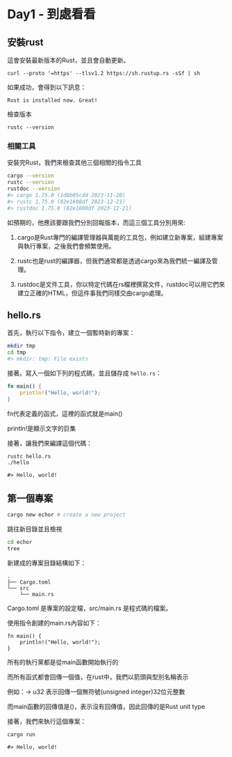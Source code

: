 # Day1 - 到處看看



## 安裝rust

這會安裝最新版本的Rust，並且會自動更新。

```{}
curl --proto '=https' --tlsv1.2 https://sh.rustup.rs -sSf | sh
```

如果成功，會得到以下訊息：

```{}
Rust is installed now. Great!
```

檢查版本

```{}
rustc --version
```

### 相關工具

安裝完Rust，我們來檢查其他三個相關的指令工具


```bash
cargo --version
rustc --version
rustdoc --version
#> cargo 1.75.0 (1d8b05cdd 2023-11-20)
#> rustc 1.75.0 (82e1608df 2023-12-21)
#> rustdoc 1.75.0 (82e1608df 2023-12-21)
```

如預期的，他應該要跟我們分別回報版本，而這三個工具分別用來:

1. cargo是Rust專門的編譯管理器與萬能的工具包，例如建立新專案，組建專案與執行專案，之後我們會頻繁使用。

2. rustc也是rust的編譯器，但我們通常都是透過cargo來為我們統一編譯及管理。

3. rustdoc是文件工具，你以特定代碼在rs檔裡撰寫文件，rustdoc可以用它們來建立正確的HTML，但這件事我們同樣交由cargo處理。

## hello.rs

首先，執行以下指令，建立一個暫時新的專案：


```bash
mkdir tmp
cd tmp
#> mkdir: tmp: File exists
```

接著。寫入一個如下列的程式碼，並且儲存成 `hello.rs`：


```rust
fn main() {
    println!("Hello, world!");
}
```

fn代表定義的函式，這裡的函式就是main()

println!是顯示文字的巨集

接著，讓我們來編譯這個代碼：


```bash
rustc hello.rs
./hello
```


```
#> Hello, world!
```
## 第一個專案


```bash
cargo new echor # create a new project
```

跳往新目錄並且檢視


```bash
cd echor
tree
```

新建成的專案目錄結構如下：

```
.
├── Cargo.toml
└── src
    └── main.rs
```

Cargo.toml 是專案的設定檔，src/main.rs 是程式碼的檔案。

使用指令創建的main.rs內容如下：

```
fn main() {
    println!("Hello, world!");
}
```

所有的執行黨都是從main函數開始執行的

而所有函式都會回傳一個值，在rust中，我們以箭頭與型別名稱表示

例如：-> u32 表示回傳一個無符號(unsigned integer)32位元整數

而main函數的回傳值是()，表示沒有回傳值，因此回傳的是Rust unit type

接著，我們來執行這個專案：


```bash
cargo run
```


```
#> Hello, world!
```
